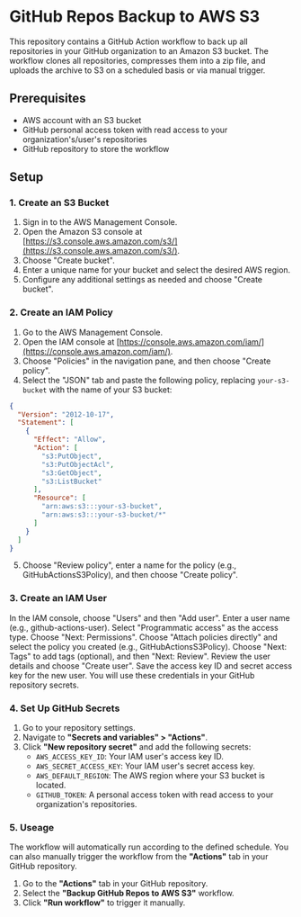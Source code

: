 # GitHub Repos Backup to AWS S3

This repository contains a GitHub Action workflow to back up all repositories in your GitHub organization to an Amazon S3 bucket. The workflow clones all repositories, compresses them into a zip file, and uploads the archive to S3 on a scheduled basis or via manual trigger.

## Prerequisites

- AWS account with an S3 bucket
- GitHub personal access token with read access to your organization's/user's repositories
- GitHub repository to store the workflow

## Setup

### 1. Create an S3 Bucket

1. Sign in to the AWS Management Console.
2. Open the Amazon S3 console at [https://s3.console.aws.amazon.com/s3/](https://s3.console.aws.amazon.com/s3/).
3. Choose "Create bucket".
4. Enter a unique name for your bucket and select the desired AWS region.
5. Configure any additional settings as needed and choose "Create bucket".

### 2. Create an IAM Policy

1. Go to the AWS Management Console.
2. Open the IAM console at [https://console.aws.amazon.com/iam/](https://console.aws.amazon.com/iam/).
3. Choose "Policies" in the navigation pane, and then choose "Create policy".
4. Select the "JSON" tab and paste the following policy, replacing `your-s3-bucket` with the name of your S3 bucket:

```json
{
  "Version": "2012-10-17",
  "Statement": [
    {
      "Effect": "Allow",
      "Action": [
        "s3:PutObject",
        "s3:PutObjectAcl",
        "s3:GetObject",
        "s3:ListBucket"
      ],
      "Resource": [
        "arn:aws:s3:::your-s3-bucket",
        "arn:aws:s3:::your-s3-bucket/*"
      ]
    }
  ]
}
```

5. Choose "Review policy", enter a name for the policy (e.g., GitHubActionsS3Policy), and then choose "Create policy".

### 3. Create an IAM User
In the IAM console, choose "Users" and then "Add user".
Enter a user name (e.g., github-actions-user).
Select "Programmatic access" as the access type.
Choose "Next: Permissions".
Choose "Attach policies directly" and select the policy you created (e.g., GitHubActionsS3Policy).
Choose "Next: Tags" to add tags (optional), and then "Next: Review".
Review the user details and choose "Create user".
Save the access key ID and secret access key for the new user. You will use these credentials in your GitHub repository secrets.


### 4. Set Up GitHub Secrets
1. Go to your repository settings.
2. Navigate to **"Secrets and variables" > "Actions"**.
3. Click **"New repository secret"** and add the following secrets:
   - `AWS_ACCESS_KEY_ID`: Your IAM user's access key ID.
   - `AWS_SECRET_ACCESS_KEY`: Your IAM user's secret access key.
   - `AWS_DEFAULT_REGION`: The AWS region where your S3 bucket is located.
   - `GITHUB_TOKEN`: A personal access token with read access to your organization's repositories.


### 5. Useage

The workflow will automatically run according to the defined schedule. You can also manually trigger the workflow from the **"Actions"** tab in your GitHub repository.

1. Go to the **"Actions"** tab in your GitHub repository.
2. Select the **"Backup GitHub Repos to AWS S3"** workflow.
3. Click **"Run workflow"** to trigger it manually.
